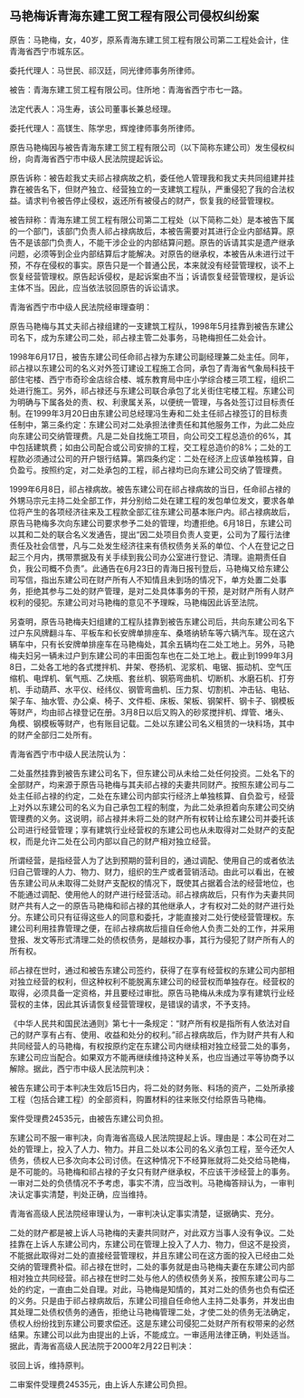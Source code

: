 ## 马艳梅诉青海东建工贸工程有限公司侵权纠纷案

原告：马艳梅，女，40岁，原系青海东建工贸工程有限公司第二工程处会计，住青海省西宁市城东区。

委托代理人：马世民、祁汉廷，同光律师事务所律师。

被告：青海东建工贸工程有限公司。住所地：青海省西宁市七一路。

法定代表人：冯生寿，该公司董事长兼总经理。

委托代理人：高镁生、陈学忠，辉煌律师事务所律师。

原告马艳梅因与被告青海东建工贸工程有限公司（以下简称东建公司）发生侵权纠纷，向青海省西宁市中级人民法院提起诉讼。

原告诉称：被告趁我丈夫祁占禄病故之机，委任他人管理我和我丈夫共同组建并挂靠在被告名下，但财产独立、经营独立的一支建筑工程队，严重侵犯了我的合法权益。请求判令被告停止侵权，返还所有被侵占的财产，恢复我的经营管理权。

被告辩称：青海东建工贸工程有限公司第二工程处（以下简称二处）是本被告下属的一个部门，该部门负责人祁占禄病故后，本被告需要对其进行企业内部结算。原告不是该部门负责人，不能干涉企业的内部结算问题。原告的诉请其实是遗产继承问题，必须等到企业内部结算后才能解决。对原告的继承权，本被告从未进行过干预，不存在侵权的事实。原告只是一个普通公民，本来就没有经营管理权，谈不上恢复经营管理权。原告起诉侵权，是起诉案由不当；诉请恢复经营管理权，是诉讼主体不当。因此，应当依法驳回原告的诉讼请求。

青海省西宁市中级人民法院经审理查明：

原告马艳梅与其丈夫祁占禄组建的一支建筑工程队，1998年5月挂靠到被告东建公司名下，成为东建公司二处，祁占禄主管二处事务，马艳梅担任二处会计。

1998年6月17日，被告东建公司任命祁占禄为东建公司副经理兼二处主任。同年，祁占禄以东建公司的名义对外签订建设工程施工合同，承包了青海省气象局科技干部住宅楼、西宁市奇珍金店综合楼、城东教育局中庄小学综合楼三项工程，组织二处进行施工。另外，祁占禄还与东建公司联合承包了北关街住宅楼工程。东建公司为明确与下属各处的责、权、利隶属关系，以便统一管理，与各处签订过目标责任制。在1999年3月20日由东建公司总经理冯生寿和二处主任祁占禄签订的目标责任制中，第三条约定：东建公司对二处承担法律责任和其他服务工作，为此二处应向东建公司交纳管理费。凡是二处自找施工项目，向公司交工程总造价的6%，其中包括建筑费；如由公司配合或公司安排的工程，交工程总造价的8%；二处的工程款必须通过公司的开户银行结算。第四条约定：二处在经济上应该单独核算，自负盈亏。按照约定，对二处承包的工程，祁占禄均已向东建公司交纳了管理费。

1999年6月8日，祁占禄病故。被告东建公司在祁占禄病故的当日，任命祁占禄的外甥马宗元主持二处全部工作，并分别给二处在建工程的发包单位发文，要求各单位将产生的各项经济往来及工程款全部汇往东建公司基本账户内。祁占禄病故后，原告马艳梅多次向东建公司要求参予二处的管理，均遭拒绝。6月18日，东建公司以其和二处的联合名义发通告，提出“因二处项目负责人变更，公司为了履行法律责任及社会信誉，凡与二处发生经济往来有债权债务关系的单位、个人在登记之日起三个月内，携带票据及有关手续到我公司办公室进行登记、清理。逾期责任自负，我公司概不负责”。此通告在6月23日的青海日报刊登后，马艳梅又给东建公司写信，指出东建公司在财产所有人不知情且未到场的情况下，单方处置二处事务，拒绝其参与二处的财产管理，是对二处具体事务的干预，是对财产所有人财产权利的侵犯。东建公司对马艳梅的意见不予理睬，马艳梅因此诉至法院。

另查明，原告马艳梅夫妇组建的工程队挂靠到被告东建公司后，共向东建公司名下过户东风牌翻斗车、平板车和长安牌单排座车、桑塔纳轿车等六辆汽车。现在这六辆车中，只有长安牌单排座车在马艳梅处，其余五辆均在二处工地上。另外，马艳梅夫妇另一辆未过户到东建公司的丰田面包车也在二处工地上。截止到1999年3月8日，二处各工地的各式搅拌机、井架、卷扬机、泥浆机、电锯、振动机、空气压缩机、电焊机、氧气瓶、乙炔瓶、套丝机、钢筋弯曲机、切断机、水磨石机、打夯机、手动葫芦、水平仪、经纬仪、钢管弯曲机、压力泵、切割机、冲击钻、电钻、架子车、抽水管、办公桌、椅子、文件柜、床板、架板、钢架杆、钢卡子、钢模板等财产，均由祁占禄登记在册。3月8日以后又购入的砂浆搅拌机、焊管、堵头、角模、钢模板等财产，也有账目记载。二处以东建公司名义租赁的一块料场，其中的财产全部归二处所有。

青海省西宁市中级人民法院认为：

二处虽然挂靠到被告东建公司名下，但东建公司从未给二处任何投资。二处名下的全部财产，均来源于原告马艳梅与其夫祁占禄的夫妻共同财产。按照东建公司与二处主任祁占禄的约定，二处在东建公司内部实行经济上单独核算、自负盈亏，经营上对外以东建公司的名义为自己承包工程的制度，为此二处承担着向东建公司交纳管理费的义务。这说明，祁占禄并未将二处的财产所有权转让给东建公司并委托该公司进行经营管理；享有建筑行业经营权的东建公司也从未取得对二处财产的支配权，而是允许二处在公司内部以自己的财产相对独立经营。

所谓经营，是指经营人为了达到预期的营利目的，通过调配、使用自己的或者依法归自己管理的人力、物力、财力，组织的生产或者营销活动。由此可以看出，在被告东建公司从未取得二处财产支配权的情况下，既使其占据着合法的经营地位，也不能通过调配、使用他人的财产进行经营活动。祁占禄病故后，只有作为夫妻共同财产共有人之一的原告马艳梅和祁占禄的其他继承人，才有权对二处的财产进行处分。东建公司只有征得这些人的同意和委托，才能直接对二处行使经营管理权。东建公司利用挂靠管理之便，在祁占禄病故后擅自任命他人负责二处的工作，并采用登报、发文等形式清理二处的债权债务，是越权办事，其行为侵犯了财产所有人的所有权。

祁占禄在世时，通过和被告东建公司签约，获得了在享有经营权的东建公司内部相对独立经营的权利，但这种权利不能脱离东建公司的经营权而单独存在。经营权的取得，必须具备一定资格，并且要经过审批。原告马艳梅从未成为享有建筑行业经营权的主体，因此其诉请恢复经营管理权，是错误的请求，不予支持。

《中华人民共和国民法通则》第七十一条规定：“财产所有权是指所有人依法对自己的财产享有占有、使用、收益和处分的权利。”祁占禄病故后，作为财产共有人和共同经营人的马艳梅，有权按原约定在东建公司内继续相对独立经营二处的事务，东建公司应当配合。如果双方不能再继续维持这种关系，也应当通过平等协商予以解除。据此，西宁市中级人民法院判决：

被告东建公司于本判决生效后15日内，将二处的财务账、料场的资产，二处所承接工程（包括合建工程）的全部资料，购置材料的往来账交付给原告马艳梅。

案件受理费24535元，由被告东建公司负担。

东建公司不服一审判决，向青海省高级人民法院提起上诉。理由是：本公司在对二处的管理上，投入了人力、物力。并且二处以本公司的名义承包工程，至今还欠人债务，债权人已多次向本公司讨债。在这种情况下不经算账就将二处交给马艳梅，是不可能的。马艳梅和祁占禄的子女只有财产继承权，不应该干涉经营上的事务。一审对二处的负债情况不予考虑，事实不清，应当改判。马艳梅答辩认为，一审判决认定事实清楚，判处正确，应当维持。

青海省高级人民法院经审理认为，一审判决认定事实清楚，证据确实、充分。

二处的财产都是被上诉人马艳梅的夫妻共同财产，对此双方当事人没有争议。二处挂靠在上诉人东建公司内，东建公司在管理上投入了人力、物力，但这不是投资，不能据此取得对二处的直接经营管理权，并且东建公司在这方面的投入已经由二处交纳的管理费补偿。祁占禄在世时，二处的事务就是由马艳梅夫妻在东建公司内部相对独立共同经营。祁占禄在世时二处与他人的债权债务关系，按照东建公司与二处的约定，一直由二处自理。对此，马艳梅是知情的，其对二处的债务也负有偿还的义务。只是由于祁占禄病故后，东建公司擅自任命他人主持二处事务，并发出由其处理二处债权债务的通告，拒绝让马艳梅管理二处，才使二处的债务无法确定，债权人纷纷找到东建公司要求偿还。这是东建公司侵犯二处财产所有权带来的必然结果。东建公司以此为由提出的上诉，不能成立。一审适用法律正确，判处适当。据此，青海省高级人民法院于2000年2月22日判决：

驳回上诉，维持原判。

二审案件受理费24535元，由上诉人东建公司负担。

